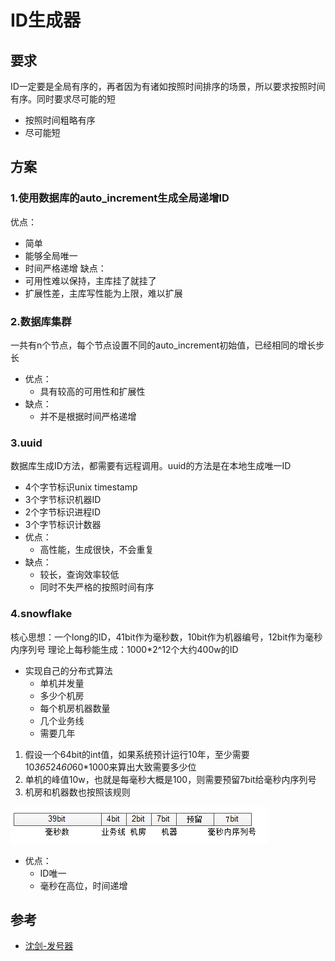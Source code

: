 # ID生成器
## 要求
ID一定要是全局有序的，再者因为有诸如按照时间排序的场景，所以要求按照时间有序。同时要求尽可能的短
- 按照时间粗略有序
- 尽可能短

## 方案

### 1.使用数据库的auto_increment生成全局递增ID
优点：
- 简单
- 能够全局唯一
- 时间严格递增
缺点：
- 可用性难以保持，主库挂了就挂了
- 扩展性差，主库写性能为上限，难以扩展

### 2.数据库集群
一共有n个节点，每个节点设置不同的auto_increment初始值，已经相同的增长步长
- 优点：
    - 具有较高的可用性和扩展性
- 缺点：
    - 并不是根据时间严格递增

### 3.uuid
数据库生成ID方法，都需要有远程调用。uuid的方法是在本地生成唯一ID
- 4个字节标识unix timestamp
- 3个字节标识机器ID
- 2个字节标识进程ID
- 3个字节标识计数器
- 优点：
    - 高性能，生成很快，不会重复
- 缺点：
    - 较长，查询效率较低
    - 同时不失严格的按照时间有序

### 4.snowflake
核心思想：一个long的ID，41bit作为毫秒数，10bit作为机器编号，12bit作为毫秒内序列号
理论上每秒能生成：1000*2^12个大约400w的ID
* 实现自己的分布式算法
    * 单机并发量
    * 多少个机房
    * 每个机房机器数量
    * 几个业务线
    * 需要几年
1. 假设一个64bit的int值，如果系统预计运行10年，至少需要10*365*24*60*60*1000来算出大致需要多少位
2. 单机的峰值10w，也就是每毫秒大概是100，则需要预留7bit给毫秒内序列号
3. 机房和机器数也按照该规则

![](/images/20190109123139527_1792787220.png)

* 优点：
    * ID唯一
    * 毫秒在高位，时间递增
## 参考
* [沈剑-发号器](https://chuansongme.com/n/2459549)
